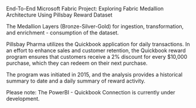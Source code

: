 End-To-End Microsoft Fabric Project: Exploring Fabric Medallion Architecture Using Pillsbay Reward Dataset

The Medallion Layers (Bronze-Silver-Gold) for ingestion, transformation, and enrichment - consumption of the dataset.

Pillsbay Pharma utilizes the Quickbook application for daily transactions. In an effort to enhance sales and customer retention, the Quickbook reward program ensures that customers receive a 2% discount for every $10,000 purchase, which they can redeem on their next purchase.

The program was initiated in 2015, and the analysis provides a historical summary to date and a daily summary of reward activity.

Please note: The PowerBI - Quickbook Connection is currently under development.
